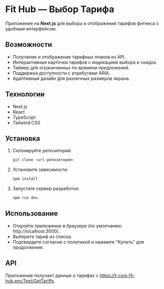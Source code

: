 # Fit Hub — Выбор Тарифа

Приложение на **Next.js** для выбора и отображения тарифов фитнеса с удобным интерфейсом.

## Возможности

- Получение и отображение тарифных планов из API.
- Интерактивные карточки тарифов с индикацией выбора и скидок.
- Таймер для ограниченных по времени предложений.
- Поддержка доступности с атрибутами ARIA.
- Адаптивный дизайн для различных размеров экрана.

## Технологии

- Next.js
- React
- TypeScript
- Tailwind CSS

## Установка

1. Склонируйте репозиторий:  
   ```bash
   git clone <url-репозитория>
   ```
2. Установите зависимости:  
   ```bash
   npm install
   ```
3. Запустите сервер разработки:
   ```bash
   npm run dev
   ```

## Использование

- Откройте приложение в браузере (по умолчанию: http://localhost:3000).
- Выберите тариф из списка.
- Подтвердите согласие с политикой и нажмите "Купить" для продолжения.

## API

Приложение получает данные о тарифах с https://t-core.fit-hub.pro/Test/GetTariffs.